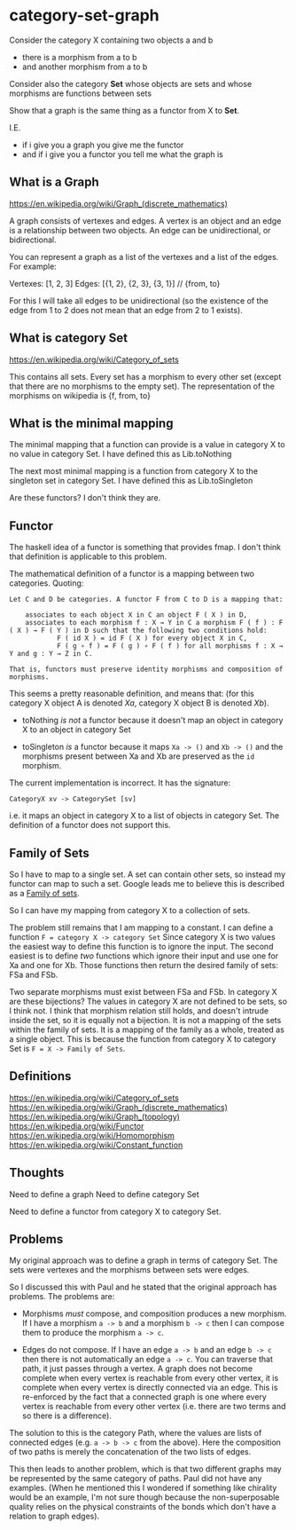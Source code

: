 # category-set-graph

Consider the category X containing two objects a and b
 * there is a morphism from a to b
 * and another morphism from a to b

Consider also the category **Set** whose objects are sets and whose morphisms are functions between sets

Show that a graph is the same thing as a functor from X to **Set**.

I.E.
 * if i give you a graph you give me the functor
 * and if i give you a functor you tell me what the graph is

## What is a Graph

https://en.wikipedia.org/wiki/Graph_(discrete_mathematics)

A graph consists of vertexes and edges.
A vertex is an object and an edge is a relationship between two objects.
An edge can be unidirectional, or bidirectional.

You can represent a graph as a list of the vertexes and a list of the edges. For example:

Vertexes: [1, 2, 3]
Edges: [{1, 2}, {2, 3}, {3, 1}] // {from, to}

For this I will take all edges to be unidirectional (so the existence of the edge from 1 to 2 does not mean that an edge from 2 to 1 exists).

## What is category Set

https://en.wikipedia.org/wiki/Category_of_sets

This contains all sets.
Every set has a morphism to every other set (except that there are no morphisms to the empty set).
The representation of the morphisms on wikipedia is {f, from, to}

## What is the minimal mapping

The minimal mapping that a function can provide is a value in category X to no value in category Set.
I have defined this as Lib.toNothing

The next most minimal mapping is a function from category X to the singleton set in category Set.
I have defined this as Lib.toSingleton

Are these functors?
I don't think they are.

## Functor

The haskell idea of a functor is something that provides fmap. I don't think that definition is applicable to this problem.

The mathematical definition of a functor is a mapping between two categories. Quoting:

    Let C and D be categories. A functor F from C to D is a mapping that:

        associates to each object X in C an object F ( X ) in D,
        associates to each morphism f : X → Y in C a morphism F ( f ) : F ( X ) → F ( Y ) in D such that the following two conditions hold:
                F ( id X ) = id F ( X ) for every object X in C,
                F ( g ∘ f ) = F ( g ) ∘ F ( f ) for all morphisms f : X → Y and g : Y → Z in C.

    That is, functors must preserve identity morphisms and composition of morphisms.

This seems a pretty reasonable definition, and means that:
(for this category X object A is denoted _Xa_, category X object B is denoted _Xb_).

 * toNothing _is not_ a functor
   because it doesn't map an object in category X to an object in category Set

 * toSingleton _is_ a functor
   because it maps `Xa -> ()` and `Xb -> ()`
   and the morphisms present between Xa and Xb are preserved as the `id` morphism.

The current implementation is incorrect. It has the signature:

    CategoryX xv -> CategorySet [sv]

i.e. it maps an object in category X to a list of objects in category Set.
The definition of a functor does not support this.

## Family of Sets

So I have to map to a single set.
A set can contain other sets, so instead my functor can map to such a set.
Google leads me to believe this is described as a [Family of sets](https://en.wikipedia.org/wiki/Family_of_sets).

So I can have my mapping from category X to a collection of sets.

The problem still remains that I am mapping to a constant.
I can define a function `F = category X -> category Set`
Since category X is two values the easiest way to define this function is to ignore the input.
The second easiest is to define _two_ functions which ignore their input and use one for Xa and one for Xb.
Those functions then return the desired family of sets: FSa and FSb.

Two separate morphisms must exist between FSa and FSb.
In category X are these bijections? The values in category X are not defined to be sets, so I think not.
I think that morphism relation still holds, and doesn't intrude inside the set, so it is equally not a bijection.
It is not a mapping of the sets within the family of sets.
It is a mapping of the family as a whole, treated as a single object.
This is because the function from category X to category Set is `F = X -> Family of Sets`.

## Definitions

https://en.wikipedia.org/wiki/Category_of_sets
https://en.wikipedia.org/wiki/Graph_(discrete_mathematics)
https://en.wikipedia.org/wiki/Graph_(topology)
https://en.wikipedia.org/wiki/Functor
https://en.wikipedia.org/wiki/Homomorphism
https://en.wikipedia.org/wiki/Constant_function

## Thoughts

Need to define a graph
Need to define category Set

Need to define a functor from category X to category Set.

## Problems

My original approach was to define a graph in terms of category Set.
The sets were vertexes and the morphisms between sets were edges.

So I discussed this with Paul and he stated that the original approach has problems.
The problems are:

 * Morphisms _must_ compose, and composition produces a new morphism.
   If I have a morphism `a -> b` and a morphism `b -> c` then I can compose them to produce the morphism `a -> c`.

 * Edges do not compose.
   If I have an edge `a -> b` and an edge `b -> c` then there is not automatically an edge `a -> c`.
   You can traverse that path, it just passes through a vertex.
   A graph does not become complete when every vertex is reachable from every other vertex, it is complete when every vertex is directly connected via an edge.
   This is re-enforced by the fact that a connected graph is one where every vertex is reachable from every other vertex (i.e. there are two terms and so there is a difference).

The solution to this is the category Path, where the values are lists of
connected edges (e.g. `a -> b -> c` from the above). Here the composition of
two paths is merely the concatenation of the two lists of edges.

This then leads to another problem, which is that two different graphs may be
represented by the same category of paths. Paul did not have any examples.
(When he mentioned this I wondered if something like chirality would be an
example, I'm not sure though because the non-superposable quality relies on the
physical constraints of the bonds which don't have a relation to graph edges).
